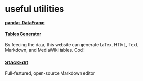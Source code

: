 # useful utilities

#### [pandas.DataFrame](https://pandas.pydata.org/docs/reference/api/pandas.DataFrame.dtypes.html)

#### [Tables Generator](https://www.tablesgenerator.com/)
By feeding the data, this website can generate LaTex, HTML, Text, Markdown, and MediaWiki tables. Cool!

###  [StackEdit](https://stackedit.io/)
Full-featured, open-source Markdown editor
